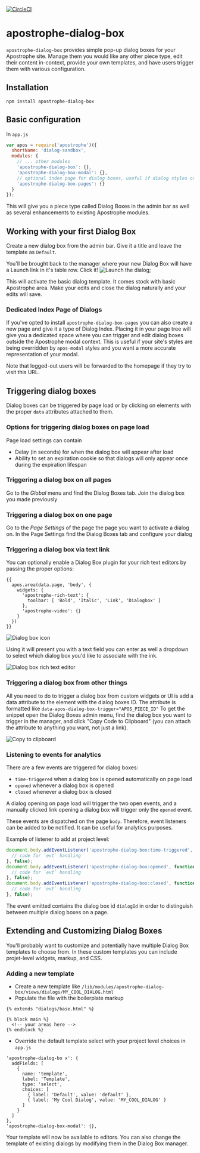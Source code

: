 [![CircleCI](https://circleci.com/gh/apostrophecms/apostrophe-dialog-box/tree/master.svg?style=svg)](https://circleci.com/gh/apostrophecms/apostrophe-dialog-box/tree/master)

# apostrophe-dialog-box
`apostrophe-dialog-box` provides simple pop-up dialog boxes for your Apostrophe site. Manage them you would like any other piece type, edit their content in-context, provide your own templates, and have users trigger them with various configuration.

## Installation

`npm install apostrophe-dialog-box`

## Basic configuration

In `app.js`

```js
var apos = require('apostrophe')({
  shortName: 'dialog-sandbox',
  modules: {
    // ... other modules
    'apostrophe-dialog-box': {},
    'apostrophe-dialog-box-modal': {},
    // optional index page for dialog boxes, useful if dialog styles conflict with apos modal styles
    'apostrophe-dialog-box-pages': {}
  }
});
```

This will give you a piece type called Dialog Boxes in the admin bar as well as several enhancements to existing Apostrophe modules.

## Working with your first Dialog Box

Create a new dialog box from the admin bar. Give it a title and leave the template as `Default`.

You'll be brought back to the manager where your new Dialog Box will have a Launch link in it's table row. Click it!
![Launch the dialog](/images/apos-dialog-launch.png);

This will activate the basic dialog template. It comes stock with basic Apostrophe area. Make your edits and close the dialog naturally and your edits will save.

### Dedicated Index Page of Dialogs
If you've opted to install `apostrophe-dialog-box-pages` you can also create a new page and give it a type of Dialog Index. Placing it in your page tree will give you a dedicated space where you can trigger and edit dialog boxes outside the Apostrophe modal context. This is useful if your site's styles are being overridden by `apos-modal` styles and you want a more accurate representation of your modal.

Note that logged-out users will be forwarded to the homepage if they try to visit this URL.

## Triggering dialog boxes

Dialog boxes can be triggered by page load or by clicking on elements with the proper `data` attributes attached to them.

### Options for triggering dialog boxes on page load

Page load settings can contain
- Delay (in seconds) for when the dialog box will appear after load
- Ability to set an expiration cookie so that dialogs will only appear once during the expiration lifespan

### Triggering a dialog box on all pages

Go to the *Global* menu and find the Dialog Boxes tab. Join the dialog box you made previously

### Triggering a dialog box on one page

Go to the *Page Settings* of the page the page you want to activate a dialog on. In the Page Settings find the Dialog Boxes tab and configure your dialog

### Triggering a dialog box via text link

You can optionally enable a Dialog Box plugin for your rich text editors by passing the proper options:

```nunjucks
{{
  apos.area(data.page, 'body', {
    widgets: {
      'apostrophe-rich-text': {
        toolbar: [ 'Bold', 'Italic', 'Link', 'Dialogbox' ]
      },
      'apostrophe-video': {}
    }
  })
}}
```

![Dialog box icon](/images/dialog-icon.png)

Using it will present you with a text field you can enter as well a dropdown to select which dialog box you'd like to associate with the ink.

![Dialog box rich text editor](/images/editor.png)

### Triggering a dialog box from other things

All you need to do to trigger a dialog box from custom widgets or UI is add a data attribute to the element with the dialog boxes ID. The attribute is formatted like `data-apos-dialog-box-trigger="APOS_PIECE_ID"` To get the snippet open the Dialog Boxes admin menu, find the dialog box you want to trigger in the manager, and click "Copy Code to Clipboard" (you can attach the attribute to anything you want, not just a link).

![Copy to clipboard](/images/clipboard.png)

### Listening to events for analytics

There are a few events are triggered for dialog boxes:
- `time-triggered` when a dialog box is opened automatically on page load
- `opened` whenever a dialog box is opened
- `closed` whenever a dialog box is closed

A dialog opening on page load will trigger the two open events, and a manually clicked link opening a dialog box will trigger only the `opened` event.

These events are dispatched on the page `body`. Therefore, event listeners can be added to be notified. It can be useful for analytics purposes.

Example of listener to add at project level:

```js
document.body.addEventListener('apostrophe-dialog-box:time-triggered', function (evt) {
  // code for `evt` handling
}, false);
document.body.addEventListener('apostrophe-dialog-box:opened', function (evt) {
  // code for `evt` handling
}, false);
document.body.addEventListener('apostrophe-dialog-box:closed', function (evt) {
  // code for `evt` handling
}, false);
```

The event emitted contains the dialog box id `dialogId` in order to distinguish between multiple dialog boxes on a page.

## Extending and Customizing Dialog Boxes

You'll probably want to customize and potentially have multiple Dialog Box templates to choose from. In these custom templates you can include projet-level widgets, markup, and CSS.

### Adding a new template

- Create a new template like `/lib/modules/apostrophe-dialog-box/views/dialogs/MY_COOL_DIALOG.html`
- Populate the file with the boilerplate markup
```
{% extends "dialogs/base.html" %}

{% block main %}
  <!-- your areas here -->
{% endblock %}
```
- Override the default template select with your project level choices
in `app.js`

```
'apostrophe-dialog-bo x': {
  addFields: [
    {
      name: 'template',
      label: 'Template',
      type: 'select',
      choices: [
        { label: 'Default', value: 'default' },
        { label: 'My Cool Dialog', value: 'MY_COOL_DIALOG' }
      ]
    }
  ]
},
'apostrophe-dialog-box-modal': {},
```

Your template will now be available to editors. You can also change the template of existing dialogs by modifying them in the Dialog Box manager.

